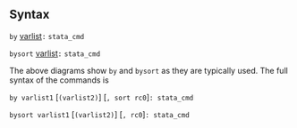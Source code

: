 ## Syntax

`by`
[varlist](http://www.stata.com/help.cgi?varlist)`:`
`stata_cmd`

`bysort`
[varlist](http://www.stata.com/help.cgi?varlist)`:`
`stata_cmd`

The above diagrams show `by` and `bysort` as they are typically used.
The full syntax of the commands is

`by varlist1` \[`(varlist2)`\] \[`, sort rc0`\]`: stata_cmd`

`bysort varlist1` \[`(varlist2)`\] \[`, rc0`\]`: stata_cmd`
